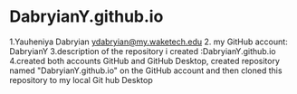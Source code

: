 # DabryianY.github.io
1.Yauheniya Dabryian ydabryian@my.waketech.edu
2. my GitHub account: DabryianY
3.description of the repository i created :DabryianY.github.io
4.created both accounts GitHub and GitHub Desktop, created repository named "DabryianY.github.io" on the GitHub account and then cloned this repository to my local Git hub Desktop 
